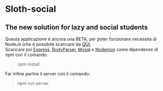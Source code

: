 # Sloth-social
## The new solution for lazy and social students

Questa applicazione è ancora una BETA, per poter funzionare necessita di NodeJs (che è possibile scaricare da <a target="_blank" href="https://nodejs.org/en/download/">QUI</a>;<br>
Scaricare poi <a target="_blank" href="https://www.npmjs.com/package/express/">Express</a>, <a target="_blank" href="https://www.npmjs.com/package/bodyparser/">BodyParser</a>, <a target="_blank" href="https://www.npmjs.com/package/mysql/">Mysql</a> e <a target="_blank" href="https://www.npmjs.com/package/nodemon/">Nodemon</a> come dipendenze di npm con il comando:
> npm install

Far infine partire il server con il comando:
> npm run server
